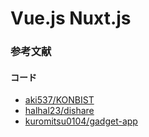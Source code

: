 # Vue.js Nuxt.js

### 参考文献
#### コード
- [aki537/KONBIST](https://github.com/aki537/KONBIST)
- [halhal23/dishare](https://github.com/halhal23/dishare)
- [kuromitsu0104/gadget\-app](https://github.com/kuromitsu0104/gadget-app)